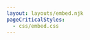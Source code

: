 ```yaml
---
layout: layouts/embed.njk
pageCriticalStyles:
  - css/embed.css
---
```

<div id='tz-plan-widget-new' rel='587340' data-domain-url='https://app.teacherzone.com/' data-type='300' data-wg-id='2716' data-wg-version='2'><script src='https://app.teacherzone.com/Assets/widget/plan-widget/tz-plan-widget-new.js'></script></div>

